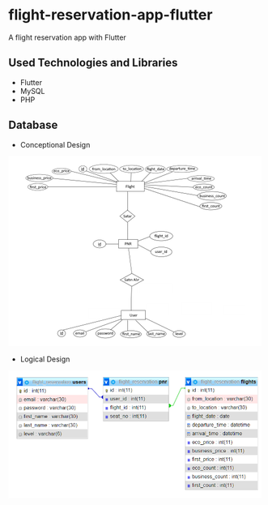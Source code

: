 # flight-reservation-app-flutter
A flight reservation app with Flutter

## Used Technologies and Libraries
- Flutter
- MySQL
- PHP

## Database
- Conceptional Design
<img src="flight_reservation/screenshots/conceptual_design.png" width=500>

- Logical Design
<img src="flight_reservation/screenshots/logical_design.png" width=500>
